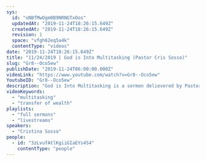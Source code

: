 ```yaml
---
sys:
  id: "oNBfMwOgm0B9NRNGTxOos"
  updatedAt: "2019-11-24T18:26:15.649Z"
  createdAt: "2019-11-24T18:26:15.649Z"
  revision: 1
  space: "vfgh62eq5a4k"
  contentType: "videos"
date: "2019-11-24T18:26:15.649Z"
title: "11/24/2019 | God is Into Multitasking (Pastor Cris Sosso)"
slug: "Gr8--Oco5ew"
publishDate: "2019-11-24T06:00:00.000Z"
videoLink: "https://www.youtube.com/watch?v=Gr8--Oco5ew"
YoutubeID: "Gr8--Oco5ew"
description: "God is Into Multitasking is a sermon delievered by Pastor Cris Sosso on November 24th, 2019 at Freedom Fellowship Church International."
videoKeywords:
  - "multitasking"
  - "transfer of wealth"
playlists:
  - "full sermons"
  - "livestreams"
speakers:
  - "Cristina Sosso"
people:
  - id: "3zLvufAtlKgiiGIaEYs4S4"
    contentType: "people"
---
```

